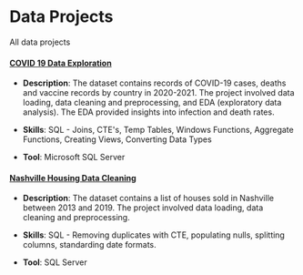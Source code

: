 # Data Projects
All data projects

#### [COVID 19 Data Exploration]((https://github.com/nyanibaquartey/Data-Analysis/blob/main/CovidDataExplorationProject.sql))

- **Description**: The dataset contains records of COVID-19 cases, deaths and vaccine records by country in 2020-2021. The project involved data loading, data cleaning and preprocessing, and EDA (exploratory data analysis). The EDA provided insights into infection and death rates.

- **Skills**: SQL - Joins, CTE's, Temp Tables, Windows Functions, Aggregate Functions, Creating Views, Converting Data Types

- **Tool**: Microsoft SQL Server

#### [Nashville Housing Data Cleaning](https://github.com/nyanibaquartey/Data-Analytics/blob/main/NashvilleHousingDataCleaningProject.sql)

- **Description**: The dataset contains a list of houses sold in Nashville between 2013 and 2019. The project involved data loading, data cleaning and preprocessing.

- **Skills**: SQL - Removing duplicates with CTE, populating nulls, splitting columns, standarding date formats.

- **Tool**: SQL Server

